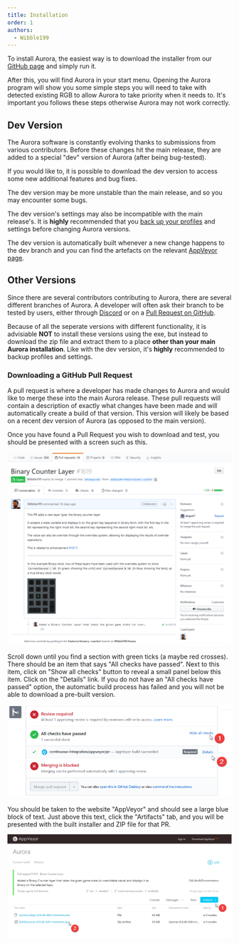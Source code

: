 ```yaml
---
title: Installation
order: 1
authors:
  - Wibble199
---
```


To install Aurora, the easiest way is to download the installer from our [GitHub page](https://github.com/antonpup/Aurora/releases) and simply run it.

After this, you will find Aurora in your start menu. Opening the Aurora program will show you some simple steps you will need to take with detected existing RGB to allow Aurora to take priority when it needs to. It's important you follows these steps otherwise Aurora may not work correctly.

## Dev Version

The Aurora software is constantly evolving thanks to submissions from various contributors. Before these changes hit the main release, they are added to a special "dev" version of Aurora (after being bug-tested).

If you would like to, it is possible to download the dev version to access some new additional features and bug fixes.

<span class="alert warning">The dev version may be more unstable than the main release, and so you may encounter some bugs.</span>

<span class="alert warning">The dev version's settings may also be incompatible with the main release's. It is **highly** recommended that you [back up your profiles](../basic-topics/user-data.html#taking-a-backup) and settings before changing Aurora versions.</span>

The dev version is automatically built whenever a new change happens to the dev branch and you can find the artefacts on the relevant [AppVeyor page](https://ci.appveyor.com/project/antonpup/aurora/branch/dev/artifacts).

## Other Versions

Since there are several contributors contributing to Aurora, there are several different branches of Aurora. A developer will often ask their branch to be tested by users, either through [Discord](https://discord.gg/YAuBmg9) or on a [Pull Request on GitHub](https://github.com/antonpup/Aurora/pulls).

Because of all the seperate versions with different functionality, it is advisiable **NOT** to install these versions using the exe, but instead to download the zip file and extract them to a place **other than your main Aurora installation**. Like with the dev version, it's **highly** recommended to backup profiles and settings.

### Downloading a GitHub Pull Request

A pull request is where a developer has made changes to Aurora and would like to merge these into the main Aurora release. These pull requests will contain a description of exactly what changes have been made and will automatically create a build of that version. This version will likely be based on a recent dev version of Aurora (as opposed to the main version).

Once you have found a Pull Request you wish to download and test, you should be presented with a screen such as this.

![PR GitHub page](../../assets/img/docs/gh-pr-1.png)

Scroll down until you find a section with green ticks (a maybe red crosses). There should be an item that says "All checks have passed". Next to this item, click on "Show all checks" button to reveal a small panel below this item. Click on the "Details" link. If you do not have an "All checks have passed" option, the automatic build process has failed and you will not be able to download a pre-built version.

![The panel that will take you to the build artefacts](../../assets/img/docs/gh-pr-2.png)

You should be taken to the website "AppVeyor" and should see a large blue block of text. Just above this text, click the "Artifacts" tab, and you will be presented with the built installer and ZIP file for that PR.

![The download link for the artefacts](../../assets/img/docs/appveyor-pr-1.png)